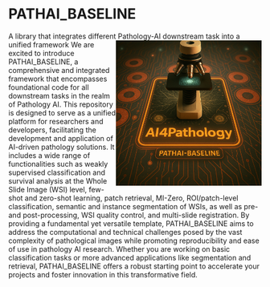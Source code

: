 # PATHAI_BASELINE
A library that integrates different Pathology-AI downstream task into a unified framework
<img src="https://github.com/lingxitong/PATHAI_BASELINE/blob/main/PATHAI_Logo.png"  width="290px" align="right" />
We are excited to introduce PATHAI_BASELINE, a comprehensive and integrated framework that encompasses foundational code for all downstream tasks in the realm of Pathology AI. This repository is designed to serve as a unified platform for researchers and developers, facilitating the development and application of AI-driven pathology solutions. It includes a wide range of functionalities such as weakly supervised classification and survival analysis at the Whole Slide Image (WSI) level, few-shot and zero-shot learning, patch retrieval, MI-Zero, ROI/patch-level classification, semantic and instance segmentation of WSIs, as well as pre- and post-processing, WSI quality control, and multi-slide registration. By providing a fundamental yet versatile template, PATHAI_BASELINE aims to address the computational and technical challenges posed by the vast complexity of pathological images while promoting reproducibility and ease of use in pathology AI research. Whether you are working on basic classification tasks or more advanced applications like segmentation and retrieval, PATHAI_BASELINE offers a robust starting point to accelerate your projects and foster innovation in this transformative field.
